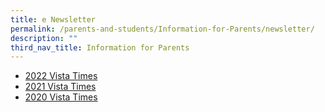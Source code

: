 ```yaml
---
title: e Newsletter
permalink: /parents-and-students/Information-for-Parents/newsletter/
description: ""
third_nav_title: Information for Parents
---
```



* [2022 Vista Times](https://issuu.com/nvtps/docs/2022_the_vista_times)
* [2021 Vista Times](https://issuu.com/nvtps/docs/2021_the_vista_times)
* [2020 Vista Times](https://issuu.com/nvtps/docs/2020_the_vista_times)